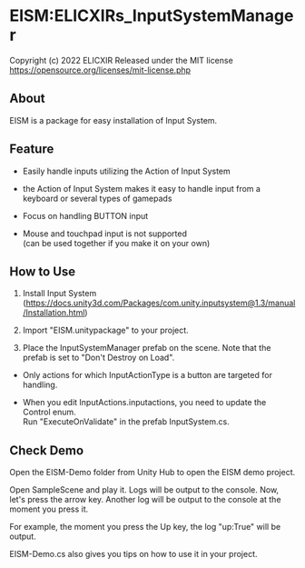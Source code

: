 # EISM:ELICXIRs_InputSystemManager

Copyright (c) 2022 ELICXIR
Released under the MIT license
https://opensource.org/licenses/mit-license.php

## About
EISM is a package for easy installation of Input System.

## Feature
- Easily handle inputs utilizing the Action of Input System

- the Action of Input System makes it easy to handle input from a keyboard or several types of gamepads

- Focus on handling BUTTON input

- Mouse and touchpad input is not supported <br>(can be used together if you make it on your own)


## How to Use
1. Install Input System
(https://docs.unity3d.com/Packages/com.unity.inputsystem@1.3/manual/Installation.html)

2. Import "EISM.unitypackage" to your project.

3. Place the InputSystemManager prefab on the scene.
Note that the prefab is set to "Don't Destroy on Load".

- Only actions for which InputActionType is a button are targeted for handling.

- When you edit InputActions.inputactions, you need to update the Control enum.<br>Run "ExecuteOnValidate" in the prefab InputSystem.cs.


## Check Demo

Open the EISM-Demo folder from Unity Hub to open the EISM demo project.

Open SampleScene and play it. Logs will be output to the console. Now, let's press the arrow key. Another log will be output to the console at the moment you press it. 

For example, the moment you press the Up key, the log "up:True" will be output.

EISM-Demo.cs also gives you tips on how to use it in your project.